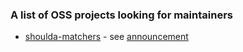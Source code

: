 ### A list of OSS projects looking for maintainers

* [shoulda-matchers](https://github.com/thoughtbot/shoulda-matchers) - see [announcement](https://github.com/thoughtbot/shoulda-matchers#note-from-the-maintainer)